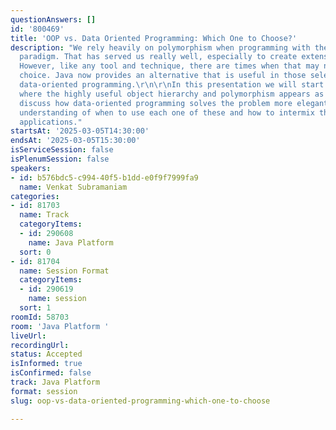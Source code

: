 ```yaml
---
questionAnswers: []
id: '800469'
title: 'OOP vs. Data Oriented Programming: Which One to Choose?'
description: "We rely heavily on polymorphism when programming with the object-oriented
  paradigm. That has served us really well, especially to create extensible code.
  However, like any tool and technique, there are times when that may not be the right
  choice. Java now provides an alternative that is useful in those select situations—the
  data-oriented programming.\r\n\r\nIn this presentation we will start with an example
  where the highly useful object hierarchy and polymorphism appears as a misfit and
  discuss how data-oriented programming solves the problem more elegantly. Get a good
  understanding of when to use each one of these and how to intermix them in your
  applications."
startsAt: '2025-03-05T14:30:00'
endsAt: '2025-03-05T15:30:00'
isServiceSession: false
isPlenumSession: false
speakers:
- id: b576bdc5-c994-40f5-b1dd-e0f9f7999fa9
  name: Venkat Subramaniam
categories:
- id: 81703
  name: Track
  categoryItems:
  - id: 290608
    name: Java Platform
  sort: 0
- id: 81704
  name: Session Format
  categoryItems:
  - id: 290619
    name: session
  sort: 1
roomId: 58703
room: 'Java Platform '
liveUrl:
recordingUrl:
status: Accepted
isInformed: true
isConfirmed: false
track: Java Platform
format: session
slug: oop-vs-data-oriented-programming-which-one-to-choose

---
```

